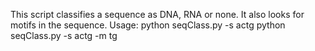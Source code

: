 This script classifies a sequence as DNA, RNA or none. It also looks for motifs in the sequence. 
Usage: 
  python seqClass.py -s actg
  python seqClass.py -s actg -m tg
